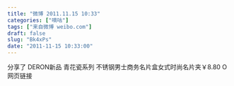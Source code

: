 ```yaml
---
title: "微博 2011.11.15 10:33"
categories: ["嘀咕"]
tags: ["来自微博 weibo.com"]
draft: false
slug: "Bk4xPs"
date: "2011-11-15 10:33:00"
---
```


<p>分享了  DERON新品 青花瓷系列 不锈钢男士商务名片盒女式时尚名片夹￥8.80 O网页链接 ​​​​</p>
